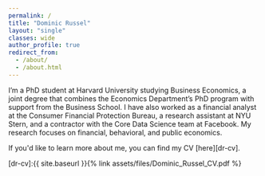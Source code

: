 ```yaml
---
permalink: /
title: "Dominic Russel"
layout: "single"
classes: wide
author_profile: true
redirect_from: 
  - /about/
  - /about.html
---
```


I’m a PhD student at Harvard University studying Business Economics, a joint degree that combines the Economics Department’s PhD program with support from the Business School. I have also worked as a financial analyst at the Consumer Financial Protection Bureau, a research assistant at NYU Stern, and a contractor with the Core Data Science team at Facebook. My research focuses on financial, behavioral, and public economics.

If you'd like to learn more about me, you can find my CV [here][dr-cv].

[dr-cv]:{{ site.baseurl }}{% link assets/files/Dominic_Russel_CV.pdf %}
